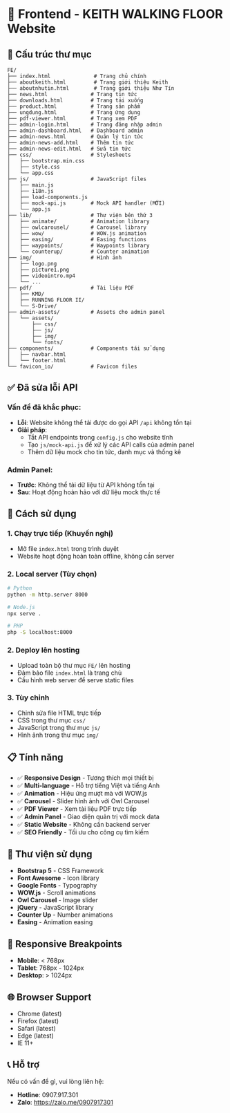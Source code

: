 # 🎨 Frontend - KEITH WALKING FLOOR Website

## 📁 Cấu trúc thư mục

```
FE/
├── index.html              # Trang chủ chính
├── aboutkeith.html         # Trang giới thiệu Keith
├── aboutnhutin.html        # Trang giới thiệu Như Tín
├── news.html              # Trang tin tức
├── downloads.html         # Trang tải xuống
├── product.html           # Trang sản phẩm
├── ungdung.html           # Trang ứng dụng
├── pdf-viewer.html        # Trang xem PDF
├── admin-login.html       # Trang đăng nhập admin
├── admin-dashboard.html   # Dashboard admin
├── admin-news.html        # Quản lý tin tức
├── admin-news-add.html    # Thêm tin tức
├── admin-news-edit.html   # Sửa tin tức
├── css/                   # Stylesheets
│   ├── bootstrap.min.css
│   ├── style.css
│   └── app.css
├── js/                    # JavaScript files
│   ├── main.js
│   ├── i18n.js
│   ├── load-components.js
│   ├── mock-api.js        # Mock API handler (MỚI)
│   └── app.js
├── lib/                   # Thư viện bên thứ 3
│   ├── animate/           # Animation library
│   ├── owlcarousel/       # Carousel library
│   ├── wow/               # WOW.js animation
│   ├── easing/            # Easing functions
│   ├── waypoints/         # Waypoints library
│   └── counterup/         # Counter animation
├── img/                   # Hình ảnh
│   ├── logo.png
│   ├── picture1.png
│   ├── videointro.mp4
│   └── ...
├── pdf/                   # Tài liệu PDF
│   ├── KMD/
│   ├── RUNNING FLOOR II/
│   └── S-Drive/
├── admin-assets/          # Assets cho admin panel
│   └── assets/
│       ├── css/
│       ├── js/
│       ├── img/
│       └── fonts/
├── components/            # Components tái sử dụng
│   ├── navbar.html
│   └── footer.html
└── favicon_io/            # Favicon files
```

## ✅ Đã sửa lỗi API

### Vấn đề đã khắc phục:
- **Lỗi**: Website không thể tải được do gọi API `/api` không tồn tại
- **Giải pháp**: 
  - Tắt API endpoints trong `config.js` cho website tĩnh
  - Tạo `js/mock-api.js` để xử lý các API calls của admin panel
  - Thêm dữ liệu mock cho tin tức, danh mục và thống kê

### Admin Panel:
- **Trước**: Không thể tải dữ liệu từ API không tồn tại
- **Sau**: Hoạt động hoàn hảo với dữ liệu mock thực tế

## 🚀 Cách sử dụng

### 1. **Chạy trực tiếp (Khuyến nghị)**
- Mở file `index.html` trong trình duyệt
- Website hoạt động hoàn toàn offline, không cần server

### 2. **Local server (Tùy chọn)**
```bash
# Python
python -m http.server 8000

# Node.js
npx serve .

# PHP
php -S localhost:8000
```

### 2. **Deploy lên hosting**
- Upload toàn bộ thư mục `FE/` lên hosting
- Đảm bảo file `index.html` là trang chủ
- Cấu hình web server để serve static files

### 3. **Tùy chỉnh**
- Chỉnh sửa file HTML trực tiếp
- CSS trong thư mục `css/`
- JavaScript trong thư mục `js/`
- Hình ảnh trong thư mục `img/`

## 📋 Tính năng

- ✅ **Responsive Design** - Tương thích mọi thiết bị
- ✅ **Multi-language** - Hỗ trợ tiếng Việt và tiếng Anh
- ✅ **Animation** - Hiệu ứng mượt mà với WOW.js
- ✅ **Carousel** - Slider hình ảnh với Owl Carousel
- ✅ **PDF Viewer** - Xem tài liệu PDF trực tiếp
- ✅ **Admin Panel** - Giao diện quản trị với mock data
- ✅ **Static Website** - Không cần backend server
- ✅ **SEO Friendly** - Tối ưu cho công cụ tìm kiếm

## 🔧 Thư viện sử dụng

- **Bootstrap 5** - CSS Framework
- **Font Awesome** - Icon library
- **Google Fonts** - Typography
- **WOW.js** - Scroll animations
- **Owl Carousel** - Image slider
- **jQuery** - JavaScript library
- **Counter Up** - Number animations
- **Easing** - Animation easing

## 📱 Responsive Breakpoints

- **Mobile**: < 768px
- **Tablet**: 768px - 1024px
- **Desktop**: > 1024px

## 🌐 Browser Support

- Chrome (latest)
- Firefox (latest)
- Safari (latest)
- Edge (latest)
- IE 11+

## 📞 Hỗ trợ

Nếu có vấn đề gì, vui lòng liên hệ:
- **Hotline**: 0907.917.301
- **Zalo**: https://zalo.me/0907917301
